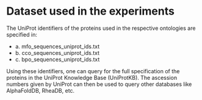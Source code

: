 # Dataset used in the experiments

The UniProt identifiers of the proteins used in the respective ontologies are specified in:
  * a. mfo_sequences_uniprot_ids.txt
  * b. cco_sequences_uniprot_ids.txt
  * c. bpo_sequences_uniprot_ids.txt

Using these identifiers, one can query for the full specification of the proteins in the UniProt Knowledge Base (UniProtKB). 
The ascession numbers given by UniProt can then be used to query other databases like AlphaFoldDB, RheaDB, etc.
